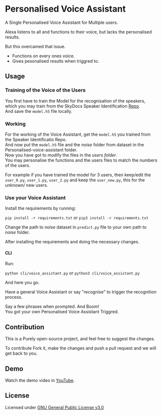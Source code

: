 # Personalised Voice Assistant

A Single Personalised Voice Assistant for Multiple users.<br>

Alexa listens to all and functions to their voice, but lacks the personalised results.<br>

But this overcamed that issue.
 -  Functions on every ones voice. 	
 -  Gives pesonalised results when triggred to.

## Usage

### Training of the Voice of the Users

You first have to train the Model for the recognisation of the speakers, which you may train from the SkyDocs Speaker Identification [Repo](https://github.com/SkyDocs/speaker-identification).<br>
And save the `model.h5` file locally.

### Working

For the working of the Voice Assistant, get the `model.h5`  you trained from the Speaker Identificatio Repo. <br>
And now put the `model.h5` file and the *noise* folder from dataset in the Personalised-voice-assistant folder. <br>
Now you have got to modify the files in the *users folder*.<br>
You may personalise the functions and the users files to match the numbers of the users.<br>

For example if you have trained the model for 3 users, then keep/edit the `user_0.py`, `user_1.py`, `user_2.py` and keep the `user_new.py`, this for the unknown/ new users.<br>

### Use your Voice Assistant

Install the requirements by running:

`pip install -r requirements.txt` or `pip3 install -r requirements.txt`

Change the path to *noise* dataset in `predict.py` file to your own path to *noise* folder.

After installing the requirements and doing the necessary changes. 

#### CLI

Run:

`python cli/voice_assistant.py` or `python3 cli/voice_assistant.py` <br>

And here you go. <br>

Have a general Voice Assistant or say "recognise" to trigger the recognition process. <br>

Say a few phrases when prompted. And Boom! <br>
You got your own Personalised Voice Assistant Triggred.

## Contribution

This is a Purely open-source project, and feel free to suggest the changes.<br>

To contribute Fork it, make the changes and push a pull request and we will get back to you.

## Demo

Watch the demo video in [YouTube](https://www.youtube.com/watch?v=n09Z1OQzUiA).

## License

Licensed under [GNU General Public License v3.0](https://github.com/SkyDocs/personalised-voice-assistant/blob/master/LICENSE)
